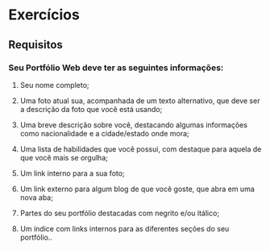 # Exercícios

## Requisitos

### Seu Portfólio Web deve ter as seguintes informações:

1. Seu nome completo;

2. Uma foto atual sua, acompanhada de um texto alternativo, que deve ser a descrição da foto que você está usando;

3. Uma breve descrição sobre você, destacando algumas informações como nacionalidade e a cidade/estado onde mora;

4. Uma lista de habilidades que você possui, com destaque para aquela de que você mais se orgulha;

5. Um link interno para a sua foto;

6. Um link externo para algum blog de que você goste, que abra em uma nova aba;

7. Partes do seu portfólio destacadas com negrito e/ou itálico;

8. Um índice com links internos para as diferentes seções do seu portfólio..



